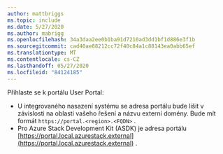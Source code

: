 ```yaml
---
author: mattbriggs
ms.topic: include
ms.date: 5/27/2020
ms.author: mabrigg
ms.openlocfilehash: 34a3daa2ee0b1ba91d7210ad3dd1bf1d886e3f1b
ms.sourcegitcommit: cad40ae88212cc72f40c84a1c88143ea0abb65ef
ms.translationtype: MT
ms.contentlocale: cs-CZ
ms.lasthandoff: 05/27/2020
ms.locfileid: "84124185"
---
```

Přihlaste se k portálu User Portal: 

* U integrovaného nasazení systému se adresa portálu bude lišit v závislosti na oblasti vašeho řešení a názvu externí domény. Bude mít formát `https://portal.<region>.<FQDN>` .
* Pro Azure Stack Development Kit (ASDK) je adresa portálu [https://portal.local.azurestack.external](https://portal.local.azurestack.external) .